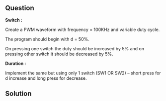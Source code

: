 ## Question

**Switch :**

Create a PWM waveform with frequency = 100KHz and variable duty cycle.

The program should begin with d = 50%.

On pressing one switch the duty should be increased by 5% and on pressing other switch it should be decreased by 5%.

**Duration :**

Implement the same but using only 1 switch (SW1 OR SW2) – short press for d increase and long press for decrease.

## Solution

